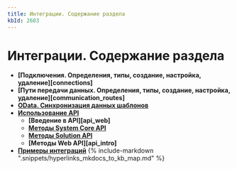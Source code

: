 ```yaml
---
title: Интеграции. Содержание раздела
kbId: 2603
---
```


# Интеграции. Содержание раздела

- **[Подключения. Определения, типы, создание, настройка, удаление][connections]**
- **[Пути передачи данных. Определения, типы, создание, настройка, удаление][communication_routes]**
- [**OData. Синхронизация данных шаблонов**](https://kb.comindware.ru/category.php?id=501)
- **[Использование API](https://kb.comindware.ru/category.php?id=499)**
    - **[Введение в API][api_web]**
    - **[Методы System Core API](https://kb.comindware.ru/article.php?id=2150)**
    - **[Методы Solution API](https://kb.comindware.ru/article.php?id=2073)**
    - **[Методы Web API][api_intro]**
- **[Примеры интеграций](https://kb.comindware.ru/category.php?id=530)**
{% include-markdown ".snippets/hyperlinks_mkdocs_to_kb_map.md" %}
